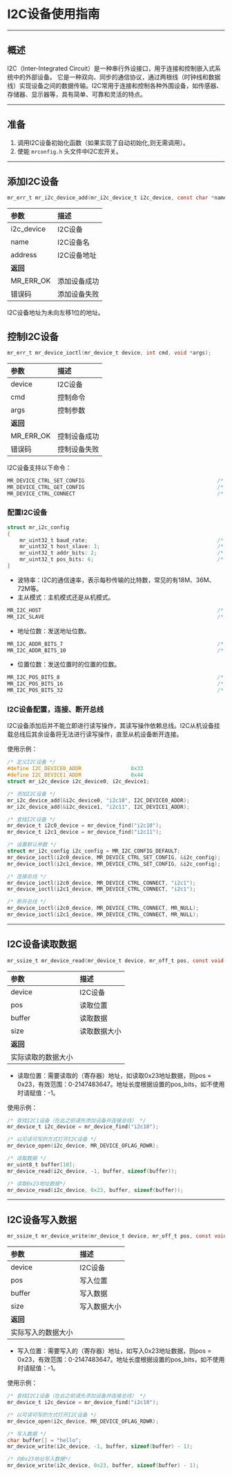 # I2C设备使用指南

----------

## 概述

I2C（Inter-Integrated Circuit）是一种串行外设接口，用于连接和控制嵌入式系统中的外部设备。
它是一种双向、同步的通信协议，通过两根线（时钟线和数据线）实现设备之间的数据传输。I2C常用于连接和控制各种外围设备，如传感器、存储器、显示器等，具有简单、可靠和灵活的特点。

----------

## 准备

1. 调用I2C设备初始化函数（如果实现了自动初始化,则无需调用）。
2. 使能 `mrconfig.h` 头文件中I2C宏开关。

----------

## 添加I2C设备

```c
mr_err_t mr_i2c_device_add(mr_i2c_device_t i2c_device, const char *name, mr_uint32_t address);
```

| 参数         | 描述      |
|:-----------|:--------|
| i2c_device | I2C设备   |
| name       | I2C设备名  |
| address    | I2C设备地址 |
| **返回**     |         |
| MR_ERR_OK  | 添加设备成功  |
| 错误码        | 添加设备失败  |

I2C设备地址为未向左移1位的地址。

## 控制I2C设备

```c
mr_err_t mr_device_ioctl(mr_device_t device, int cmd, void *args);
```

| 参数        | 描述     |
|:----------|:-------|
| device    | I2C设备  |
| cmd       | 控制命令   |
| args      | 控制参数   |
| **返回**    |        |
| MR_ERR_OK | 控制设备成功 |
| 错误码       | 控制设备失败 |

I2C设备支持以下命令：

```c
MR_DEVICE_CTRL_SET_CONFIG                                           /* 设置参数 */
MR_DEVICE_CTRL_GET_CONFIG                                           /* 获取参数 */
MR_DEVICE_CTRL_CONNECT                                              /* 连接总线 */
```

### 配置I2C设备

```c
struct mr_i2c_config
{
    mr_uint32_t baud_rate;                                          /* 波特率 */
    mr_uint32_t host_slave: 1;                                      /* 主从模式 */
    mr_uint32_t addr_bits: 2;                                       /* 地址位数 */
    mr_uint32_t pos_bits: 6;                                        /* 位置位数 */
}
```

- 波特率：I2C的通信速率，表示每秒传输的比特数，常见的有18M、36M、72M等。
- 主从模式：主机模式还是从机模式。

```c
MR_I2C_HOST                                                         /* 主机模式 */
MR_I2C_SLAVE                                                        /* 从机模式 */
```

- 地址位数：发送地址位数。

```c
MR_I2C_ADDR_BITS_7                                                  /* 7位地址 */
MR_I2C_ADDR_BITS_10                                                 /* 10位地址 */
```

- 位置位数：发送位置时的位置的位数。

```c
MR_I2C_POS_BITS_8                                                   /* 8位位置 */
MR_I2C_POS_BITS_16                                                  /* 16位位置 */
MR_I2C_POS_BITS_32                                                  /* 32位位置 */
```

### I2C设备配置，连接、断开总线

I2C设备添加后并不能立即进行读写操作，其读写操作依赖总线。I2C从机设备挂载总线后其余设备将无法进行读写操作，直至从机设备断开连接。

使用示例：

```c
/* 定义I2C设备 */
#define I2C_DEVICE0_ADDR                0x33
#define I2C_DEVICE1_ADDR                0x44
struct mr_i2c_device i2c_device0, i2c_device1;

/* 添加I2C设备 */
mr_i2c_device_add(&i2c_device0, "i2c10", I2C_DEVICE0_ADDR);
mr_i2c_device_add(&i2c_device1, "i2c11", I2C_DEVICE1_ADDR);

/* 查找I2C设备 */
mr_device_t i2c0_device = mr_device_find("i2c10");
mr_device_t i2c1_device = mr_device_find("i2c11");

/* 设置默认参数 */
struct mr_i2c_config i2c_config = MR_I2C_CONFIG_DEFAULT;
mr_device_ioctl(i2c0_device, MR_DEVICE_CTRL_SET_CONFIG, &i2c_config);
mr_device_ioctl(i2c1_device, MR_DEVICE_CTRL_SET_CONFIG, &i2c_config);

/* 连接总线 */
mr_device_ioctl(i2c0_device, MR_DEVICE_CTRL_CONNECT, "i2c1");
mr_device_ioctl(i2c1_device, MR_DEVICE_CTRL_CONNECT, "i2c1");

/* 断开总线 */
mr_device_ioctl(i2c0_device, MR_DEVICE_CTRL_CONNECT, MR_NULL);
mr_device_ioctl(i2c1_device, MR_DEVICE_CTRL_CONNECT, MR_NULL);
```

----------

## I2C设备读取数据

```c
mr_ssize_t mr_device_read(mr_device_t device, mr_off_t pos, const void *buffer, mr_size_t size);
```

| 参数        | 描述     |
|:----------|:-------|
| device    | I2C设备  |
| pos       | 读取位置   |
| buffer    | 读取数据   |
| size      | 读取数据大小 |
| **返回**    |        |
| 实际读取的数据大小 |        |

- 读取位置：需要读取的（寄存器）地址，如读取0x23地址数据，则pos = 0x23，有效范围：0-2147483647。地址长度根据设置的pos_bits，如不使用时请赋值：-1。

使用示例：

```c
/* 查找I2C1设备（在此之前请先添加设备并连接总线） */
mr_device_t i2c_device = mr_device_find("i2c10");

/* 以可读可写的方式打开I2C设备 */
mr_device_open(i2c_device, MR_DEVICE_OFLAG_RDWR);

/* 读取数据 */
mr_uint8_t buffer[10];
mr_device_read(i2c_device, -1, buffer, sizeof(buffer));

/* 读取0x23地址数据*/
mr_device_read(i2c_device, 0x23, buffer, sizeof(buffer));
```

----------

## I2C设备写入数据

```c
mr_ssize_t mr_device_write(mr_device_t device, mr_off_t pos, const void *buffer, mr_size_t size);
```

| 参数        | 描述     |
|:----------|:-------|
| device    | I2C设备  |
| pos       | 写入位置   |
| buffer    | 写入数据   |
| size      | 写入数据大小 |
| **返回**    |        |
| 实际写入的数据大小 |        |

- 写入位置：需要写入的（寄存器）地址，如写入0x23地址数据，则pos = 0x23，有效范围：0-2147483647。地址长度根据设置的pos_bits，如不使用时请赋值：-1。

使用示例：

```c
/* 查找I2C1设备（在此之前请先添加设备并连接总线） */
mr_device_t i2c_device = mr_device_find("i2c10");

/* 以可读可写的方式打开I2C设备 */
mr_device_open(i2c_device, MR_DEVICE_OFLAG_RDWR);

/* 写入数据 */
char buffer[] = "hello";
mr_device_write(i2c_device, -1, buffer, sizeof(buffer) - 1);

/* 向0x23地址写入数据*/
mr_device_write(i2c_device, 0x23, buffer, sizeof(buffer) - 1);
```